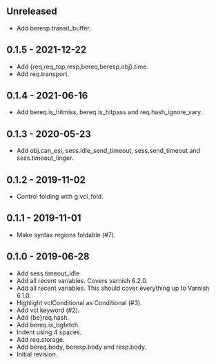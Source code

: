 ## Unreleased

* Add beresp.transit\_buffer.

## 0.1.5 - 2021-12-22

* Add {req,req\_top,resp,bereq,beresp,obj}.time.
* Add req.transport.

## 0.1.4 - 2021-06-16

* Add bereq.is\_hitmiss, bereq.is\_hitpass and req.hash\_ignore\_vary.

## 0.1.3 - 2020-05-23

* Add obj.can\_esi, sess.idle\_send\_timeout, sess.send\_timeout
  and sess.timeout\_linger.

## 0.1.2 - 2019-11-02

* Control folding with g:vcl\_fold.

## 0.1.1 - 2019-11-01

* Make syntax regions foldable (#7).

## 0.1.0 - 2019-06-28

* Add sess.timeout\_idle
* Add all recent variables. Covers varnish 6.2.0.
* Add all recent variables. This should cover everything up to
  Varnish 6.1.0.
* Highlight vclConditional as Conditional (#3).
* Add vcl keyword (#2).
* Add {be}req.hash.
* Add bereq.is\_bgfetch.
* Indent using 4 spaces.
* Add req.storage.
* Add bereq.body, beresp.body and resp.body.
* Initial revision.
